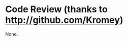Code Review (thanks to http://github.com/Kromey)
================================================

None.
